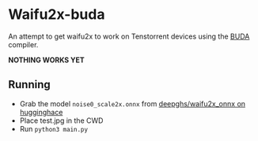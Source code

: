 # Waifu2x-buda

An attempt to get waifu2x to work on Tenstorrent devices using the [BUDA](https://github.com/tenstorrent/tt-buda) compiler.

**NOTHING WORKS YET**

## Running

* Grab the model `noise0_scale2x.onnx` from [deepghs/waifu2x_onnx on hugginghace](https://huggingface.co/deepghs/waifu2x_onnx/blob/main/20230504/onnx_models/cunet/art/noise0_scale2x.onnx)
* Place test.jpg in the CWD
* Run `python3 main.py`
